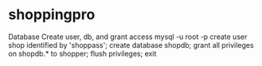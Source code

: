 # shoppingpro
Database
Create user, db, and grant access
mysql -u root -p 
create user shop identified by 'shoppass';
create database shopdb;
grant all privileges on shopdb.* to shopper;
flush privileges;
exit
